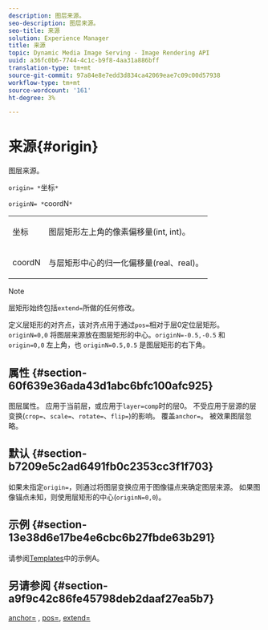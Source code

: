 ```yaml
---
description: 图层来源。
seo-description: 图层来源。
seo-title: 来源
solution: Experience Manager
title: 来源
topic: Dynamic Media Image Serving - Image Rendering API
uuid: a36fc0b6-7744-4c1c-b9f8-4aa31a886bff
translation-type: tm+mt
source-git-commit: 97a84e8e7edd3d834ca42069eae7c09c00d57938
workflow-type: tm+mt
source-wordcount: '161'
ht-degree: 3%

---
```



# 来源{#origin}

图层来源。

`origin= *`坐标`*`

`originN= *`coordN`*`

<table id="simpletable_A270FD92B1E841FE81F5AB300351FE01"> 
 <tr class="strow"> 
  <td class="stentry"> <p><span class="varname"> 坐标</span> </p></td> 
  <td class="stentry"> <p>图层矩形左上角的像素偏移量(int, int)。 </p></td> 
 </tr> 
 <tr class="strow"> 
  <td class="stentry"> <p><span class="varname"> coordN</span> </p></td> 
  <td class="stentry"> <p>与层矩形中心的归一化偏移量(real、real)。 </p></td> 
 </tr> 
</table>

>[!NOTE]
>
>层矩形始终包括`extend=`所做的任何修改。

定义层矩形的对齐点，该对齐点用于通过`pos=`相对于层0定位层矩形。 `originN=0,0` 将图层来源放在图层矩形的中心。`originN=-0.5,-0.5` 和 `origin=0,0` 左上角，也 `originN=0.5,0.5` 是图层矩形的右下角。

## 属性 {#section-60f639e36ada43d1abc6bfc100afc925}

图层属性。 应用于当前层，或应用于`layer=comp`时的层0。 不受应用于层源的层变换(`crop=`、`scale=`、`rotate=`、`flip=`)的影响。 覆盖`anchor=`。 被效果图层忽略。

## 默认 {#section-b7209e5c2ad6491fb0c2353cc3f1f703}

如果未指定`origin=`，则通过将图层变换应用于图像锚点来确定图层来源。 如果图像锚点未知，则使用层矩形的中心(`originN=0,0`)。

## 示例 {#section-13e38d6e17be4e6cbc6b27fbde63b291}

请参阅[Templates](../../../../../is-api/http-ref/image-serving-api-ref/c-http-protocol-reference/c-templates/c-templates.md#concept-3cd2d2adae0e41b2979b9640244d4d3e)中的示例A。

## 另请参阅 {#section-a9f9c42c86fe45798deb2daaf27ea5b7}

[anchor=](../../../../../is-api/http-ref/image-serving-api-ref/c-http-protocol-reference/c-command-reference/r-anchor.md#reference-6661e548ab284b82828d8d94c8ddeb7c) ,  [pos=](../../../../../is-api/http-ref/image-serving-api-ref/c-http-protocol-reference/c-command-reference/r-pos.md#reference-65de948f4b404f1182b22119ca332143),  [extend=](../../../../../is-api/http-ref/image-serving-api-ref/c-http-protocol-reference/c-command-reference/r-extend.md#reference-7e9156beb285459d830e2d56782a74ac)

